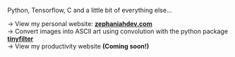 Python, Tensorflow, C and a little bit of everything else...  

→ View my personal website: <a href="https://zephaniahdev.com/"><b>zephaniahdev.com</b></a>    
→ Convert images into ASCII art using convolution with the python package <a href="https://pypi.org/project/tinyfilter/"><b>tinyfilter</b></a>  
→ View my productivity website <b>(Coming soon!)<b>
